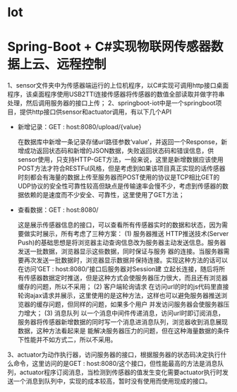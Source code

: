 # Iot

# Spring-Boot + C#实现物联网传感器数据上云、远程控制

1、sensor文件夹中为传感器端运行的上位机程序，以C#实现可调用http接口桌面程序，该桌面程序使用USB2TTl连接传感器将传感器的数值全部读取并做字符串处理，然后调用服务器的接口上传；
2、springboot-iot中是一个springboot项目，提供http接口供sensor和actuator调用，有以下几个API

  - 新增记录：GET : host:8080/upload/{value}
  
    在数据库中新增一条记录存储url路径参数‘value’，并返回一个Response，新增成功返回状态码和新增的JSON数据，失败返回状态码和错误信息，供sensor使用，只支持HTTP-GET方法，一般来说，这里是新增数据应该使用POST方法才符合RESTFul风格，但是考虑到如果该项目真正实现的话传感器时刻都会有海量的数据上传至服务器而POST使用的协议是TCP相比GET的UDP协议的安全性可靠性较高但缺点是传输速率会慢不少，考虑到传感器的数据依赖的是速度而不少安全、可靠性，这里使用了GET方法；
    
  - 查看数据：GET : host:8080/
  
     这是展示传感器信息的接口，可以查看所有传感器实时的数据和状态，因为需要做实时展示，所有考虑了三种方案：
        (1) 服务器推送
             HTTP推送技术(Server Push)的基础思想是将浏览器主动查询信息改为服务器主动发送信息。服务器发送一批数据，浏览器显示这些数据，同时保证与服务              器的连接。当服务器需要再次发送一批数据时，浏览器显示数据并保持连接。实现这种方法的话可以在访问‘GET : host:8080/’接口后服务器对Session建              立起长连接，随后将所有传感器数据定时推送，但是这种方式会使服务器压力很大，而且还有浏览器缓存的问题，所以不采用；
        (2) 客户端轮询请求
             在访问url的时的js代码里直接轮询ajax请求并展示，这里使用的是这种方法，这样也可以避免服务器推送浏览器的缓存问题，但同样的问题，如果多个用户              并发访问服务器会使服务器压力增大；
        (3) 消息队列
             以一个消息中间件传递消息，访问url时即订阅消息，服务器将传感器新增数据的同时写一个消息进消息队列，浏览器收到消息展现数据，这种方法看起来是              能解决服务器压力的问题，但在这种海量数据的条件下性能并不如方式二，所以不采用。
             
3、actuator为动作执行器，访问服务器的接口，根据服务器的状态码决定执行什么命令，这里访问的是GET : host:8080/这个接口，但性能最高的方法是消息队列，actuator程序订阅消息，当检测到传感器的值发生变化需要actuator执行时发送一个消息到队列中，实现的成本较高，暂时没有使用而使用现成的接口。
